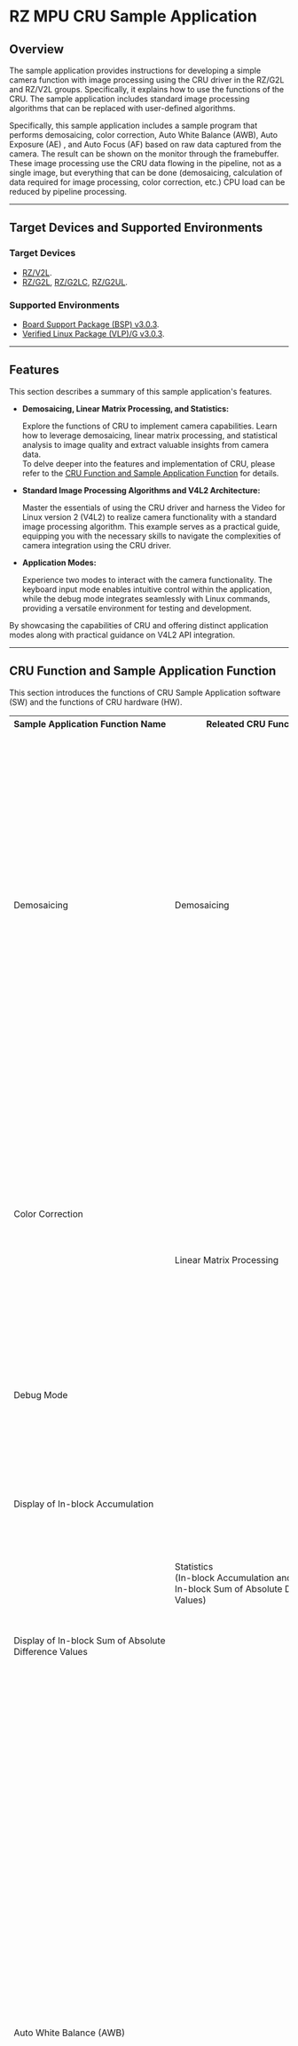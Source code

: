 # RZ MPU CRU Sample Application

## Overview

The sample application provides instructions for developing a simple camera function with image processing using the CRU driver in the RZ/G2L and RZ/V2L groups.
Specifically, it explains how to use the functions of the CRU. The sample application includes standard image processing algorithms that can be replaced with user-defined algorithms.

Specifically, this sample application includes a sample program that performs demosaicing, color correction, Auto White Balance (AWB), Auto Exposure (AE) , and Auto Focus (AF) based on raw data captured from the camera.
The result can be shown on the monitor through the framebuffer.
These image processing use the CRU data flowing in the pipeline, not as a single image, but everything that can be done (demosaicing, calculation of data required for image processing, color correction, etc.) CPU load can be reduced by pipeline processing.
___

## Target Devices and Supported Environments

### Target Devices

* [RZ/V2L](https://www.renesas.com/us/en/products/microcontrollers-microprocessors/rz-mpus/rzv2l-general-purpose-microprocessor-equipped-renesas-original-ai-accelerator-drp-ai-12ghz-dual).
* [RZ/G2L](https://www.renesas.com/eu/en/products/microcontrollers-microprocessors/rz-mpus/rzg2l-general-purpose-microprocessors-dual-core-arm-cortex-a55-12-ghz-cpus-and-single-core-arm-cortex-m33),
[RZ/G2LC](https://www.renesas.com/eu/en/products/microcontrollers-microprocessors/rz-mpus/rzg2lc-general-purpose-mcus-dual-core-arm-cortex-a55-12-ghz-cpus-and-single-core-arm-cortex-m33-200-mhz-cpu),
[RZ/G2UL](https://www.renesas.com/eu/en/products/microcontrollers-microprocessors/rz-mpus/rzg2ul-general-purpose-microprocessors-single-core-arm-cortex-a55-10-ghz-cpu-and-single-core-arm-cortex-m33).

### Supported Environments

* [Board Support Package (BSP) v3.0.3](https://github.com/renesas-rz/meta-renesas/tree/BSP-3.0.3).
* [Verified Linux Package (VLP)/G v3.0.3](https://www.renesas.com/us/en/products/microcontrollers-microprocessors/rz-mpus/rzg-linux-platform/rzg-marketplace/verified-linux-package/rzg-verified-linux-package#overview).

___

## Features

This section describes a summary of this sample application's features.

* <strong>Demosaicing, Linear Matrix Processing, and Statistics:</strong> 

  Explore the functions of CRU to implement camera capabilities. Learn how to leverage demosaicing, linear matrix processing, and statistical analysis to image quality and extract valuable insights from camera data. <br>
  To delve deeper into the features and implementation of CRU, please refer to the [CRU Function and Sample Application Function](#cru-function-and-sample-application-function) for details.

* <strong>Standard Image Processing Algorithms and V4L2 Architecture:</strong> 

  Master the essentials of using the CRU driver and harness the Video for Linux version 2 (V4L2) to realize camera functionality with a standard image processing algorithm. This example serves as a practical guide, equipping you with the necessary skills to navigate the complexities of camera integration using the CRU driver.

* <strong>Application Modes:</strong> 

  Experience two modes to interact with the camera functionality. The keyboard input mode enables intuitive control within the application, while the debug mode integrates seamlessly with Linux commands, providing a versatile environment for testing and development.

By showcasing the capabilities of CRU and offering distinct application modes along with practical guidance on V4L2 API integration.

___

## CRU Function and Sample Application Function

This section introduces the functions of CRU Sample Application software (SW) and the functions of CRU hardware (HW).

<table>
   <tr>
        <th style="white-space:nowrap"><strong>Sample Application Function Name</strong></td>
        <th style="white-space:nowrap"><strong>Releated CRU Function</strong></td>
        <th><strong>Description</strong></td>
  </tr>
  <tr>
        <td>Demosaicing</td>
        <td>Demosaicing</td>
        <td>This function is only valid on input data of the RAW type. Its operation is on the assumption that the RAW data are Bayer data and generates pixel data that are interpolated from the RAW data. The demosaicing function uses a bilinear method. Of the peripheral 3 × 3 pixels at the position to be calculated, 2 or 4 pixels are used for interpolation processing. For details, please refer to the Hardware Manual.</td>
  </tr>
  <tr>
    <td>Color Correction</td>
    <td style="white-space:nowrap" rowspan="2">Linear Matrix Processing</td>
    <td>Linear matrix processing involves a calculation of the matrix of R', G', and B' by using the registers to set the coefficients for R, G, and B after demosaicing. Color correction can be performed with parameters specified by the user. The result set by the user will be reflected on the monitor in real time.</td>
  </tr>
  <tr>
    <td>Debug Mode</td>
    <td>Display the Spectrum (red, orange, yellow, green, blue, indigo, purple) conversion in real time on the monitor.</td>
  </tr>
  <tr>
    <td>Display of In-block Accumulation</td>
    <td rowspan="2">Statistics  <br> (In-block Accumulation and <br>In-block Sum of Absolute Difference Values)</td>
    <td>Display the cumulative addition data of R, G, B in the statistical data brought by the CRU pipeline processing in the form of RGB image on the monitor.</td>
  </tr>
  <tr>
    <td>Display of In-block Sum of Absolute Difference Values</td>
    <td>Display the absolute difference value sum of adjacent pixels in the statistics brought by the CRU pipeline processing as a differential image (grayscale image) on the monitor.</td>
  </tr>
  <tr>
    <td>Auto White Balance (AWB)</td>
    <td rowspan="3"style="white-space:nowrap">Linear Matrix Processing and Statistics</td>
    <td>AWB refers to making the camera have a chromatic adaptation similar to human vision, which can perceive the original color of the object even if the illumination light changes.
The sample application applies the grey world algorithm. Here, the result of the statistical calculation function of the CRU can be used as a parameter to feed back to the linear matrix calculation function of the CRU and perform color correction, thereby realizing AWB. <br>User can select and set the auto white balance (AWB); the set results are displayed on the monitor. <br>User can also select  White Balance (WB) model and set the color temperature (3 types of Auto, Fluorescent, and Tungsten), and the results are displayed on the monitor.</td>
  </tr>
  <tr>
    <td>Auto Exposure (AE) (pseudo)</td>
    <td>AE refers to controlling the lens iris, image sensor gains, and shutter speed based on brightness information to keep the image brightness constant.
The sample application applies a simple luminance detection implementation. The AE function is realized by flexibly applying the average RGB value data in the statistical calculation of the CRU, and the linear matrix processing of the CRU.
In this sample application, this function is a pseudo function. Instead of aperture and shutter speed control, switch to automatic gain adjustment when the lighting environment is dim, and it is implemented by the user by changing the camera control source code as needed. <br> When the user turns on this function, if the brightness is lower than a certain value, the gain adjustment will be made automatically.</td>
  </tr>
  <tr>
    <td>Auto Focus (AF) (pseudo)</td>
    <td>AF refers to a function in which the camera detects changes in the scene and focal length, controls the lens, etc., and focuses automatically.
The sample application applies a detection sharpness implementation. The AF function is to realize AF through the linear matrix processing of the adjacent pixel difference absolute value sum data obtained in the statistical calculation of the CRU.
In this sample application, this function is a pseudo function. We only provide an example of the calculation principle after the statistical data is obtained through the CRU, and the user can modify the code to change the relevant camera and lens parameters to achieve the current AF. <br> When the user turns on this function, the image clarity is calculated through statistical data and fed back to the user in real time.
return a warning when the sharpness result falls below the threshold.</td>
  </tr>
</table>

___

## Build Instructions

### Download the Sample Application Source Code

Please git clone the sample application source code to your local Linux PC or manually download it. <br>
The file list is as follows:

```bash
rz_cru_sample_code
├── patch
│   └── 0001-media-i2c-ov5645-support-SBGGR8-format-instead-of-UY.patch # Coral Camera Driver Patch
└── src
    ├── cru_img_proc.c # Image Processing Library
    ├── cru_img_proc.h #Image Processing Library Headfile
    ├── LICENSE # src File LICENSE Information
    ├── main.c # Sample Application
    └── Makefile # Makefile
```

### Building the Image with Coral Camera Driver Patch

To build the Board Support Package with the Coral Camera driver patch, follow the instructions below. First, refer to the [Yocto Build layer (v3.0.3)](https://github.com/renesas-rz/meta-renesas/tree/BSP-3.0.3) and the RZ/G Verified Linux Package (VLP) Release Note, Section 3.1 (1)-(6) to build the image. <br>
The current implementation utilizes the CMOS sensor from the Coral camera bundled with the RZ/V2L evaluation board kit. Should you choose a different CMOS sensor, please adjust the source code accordingly to suit your production needs.

1. Patch the Coral Camera driver in the kernel source inside Yocto:

   ```bash
   $ cd ~/rzg_vlp_v3.0.3/build/tmp/work-shared/<board>/kernel-source
   $ patch -p1 < /path/to/patch/0001-media-i2c-ov5645-support-SBGGR8-format-instead-of-UY.patch
   ```

2. Rebuild the kernel (Yocto recipe linux-renesas):

    ```bash
    $ MACHINE=<board> bitbake linux-renesas -c compile -f
    ```

3. Rebuild the total image:

    ```bash
    $ MACHINE=<board> bitbake core-image-weston
    ```

Make sure to replace `<board>` with the appropriate board name:

- RZ/G2L Evaluation Board Kit PMIC version: `smarc-rzg2l`
- RZ/G2LC Evaluation Board Kit: `smarc-rzg2lc`
- RZ/G2UL Evaluation Board Kit: `smarc-rzg2ul`
- RZ/V2L Evaluation Board Kit: `smarc-rzv2l`

### Compiling the CRU Sample Application

Follow the steps below to compile the CRU Sample Application after building and installing the Yocto SDK. Note that the SDK build process for the CRU Sample Application is similar to VLP.

1. After building and installing the SDK, source the environment setup script provided by the SDK:

    ```bash
    $ source /path/to/sdk/environment-setup-aarch64-poky-linux
    ```

2. Go to directory _src_ directory and run _make_ command:

    ```bash
    $ cd src
    $ make
    ```

3. Copy the output application file _cru_sample_ inside the src directory to /home/root directory on the target board. If you have an Ethernet connection to your board, you can use scp. Otherwise just manually copy it.

    ```bash
    $ scp cru_sample <username>@<board IP>:/home/root/
    ```

___

## How to use the Application Mode

This section describes how to execute this sample application through the keyboard.

To run the CRU Sample Application, follow the steps below:

1. Open a terminal software on your Development PC that is connected to the serial console of your board.
2. Run the sample application using the commands below:

    ```bash
    $ cd /home/root
    $ ./cru_sample
    ```

3. Please use the keyboard connected to the serial terminal and press the following keys to enable or disable the CRU Sample Application functions: <br>

   **W**: Auto White Balance (AWB) Enable/Disable <br>
   **E**: Auto Exposure (AE) Enable/Disable <br>
   **F**: Auto Focus (AF) Enable/Disable <br>
   **I**: White Balance (WB) Enable/Disable (press number keys after WB ON) <br>
   **R**: Show Statistics RGB data <br>
   **D**: Show Statistics differential image <br>
   **ESC**: Stop the CRU Sample Application <br>

Instructions on how to enable/disable features using keys will be displayed on the terminal. Please refer to your terminal software for the instructions.

___

## How to use the Debug Mode

This section describes how to execute this sample application through Linux commands.

The CRU sample application provides the following functional options:

- **-r/-g/-b**: Linear matrix processing parameters setting of offsets (rof, gof, and bof)
- **--rr/--rg/--rb/--gr/--gg/--gb/--br/--bg/--bb**: Linear matrix processing parameters setting of coefficients
- **--csr/--csg/--csb**: color separation for change AWB results
- **--awb**: AWB on
- **--ae**: AE on
- **--af**: AF on
- **--wb**: `--wb=n`, n: 1.Auto, 2.Fluorescent, and 3.Tungsten
- **--statsrgb**: Display of In-block Accumulation, show stats rgb images (statsrgb)
- **--statsdiff**: Display of In-block Sum of Absolute Difference Values, show stats differential images (statsdiff)
- **--nondisplay**: Do not use CPU for display activities, only use CRU function,
  it is convenient for customers to measure the CPU usage rate of 0 when only using CRU, you can try to use `./cru_sample & top`
- **--crop_x**: The starting x-coordinate of the cropped image (default value 240 for cropping 800x600 from the center)
- **--crop_y**: The starting y-coordinate of the cropped image (default value 180 for cropping 800x600 from the center)
- **--target_width**: The Display image width (default value 800)
- **--target_height**: The Display image height (default value 600)

Please note that the specified color correction function cannot be used with the 3A algorithm at the same time. Other functions such as adjusting display size, color separation, etc. can be used together with Application Mode. For example, you can try `./cru_sample --crop_x=240 --crop_y=180 --target_width=640 --target_height=480` to adjust the display size, and then press the **W** key to turn on the AWB function.

### Color Correction (-r/-g/-b/--rr/--rg/--rb/--gr/--gg/--gb/--br/--bg/--bb)

Linear Matrix Processing can change output color data value based on setting for R, G, and B coefficients and offsets.
Linear Matrix sets the coefficients and offsets in the register for R, G, and B.

* Red:

```bash
  $ ./cru_sample -r=127 -g=0 -b=0 --rr=4095 --rg=0 --rb=0 --gr=0 --gg=0 --gb=0 --br=0 --bg=0 --bb=0
```

* Green:

```bash
  $ ./cru_sample -r=0 -g=127 -b=0 --rr=0 --rg=0 --rb=0 --gr=0 --gg=4095 --gb=0 --br=0 --bg=0 --bb=0
```

* Blue:

```bash
 $ ./cru_sample -r=0 -g=0 -b=127 --rr=0 --rg=0 --rb=0 --gr=0 --gg=0 --gb=0 --br=0 --bg=0 --bb=4095
```

### 3A (AWB, AE, AF) and WB (--awb/--ae/--af/--wb/--csr/--csg/--csb)

The 3A Mode includes demosaicing, linear matrix calculations and statistics. Apply feedback the parameters to linear matrix calculation through algorithm by use the statistical calculation data. The RAW data is converted into an RGB image by demosaicing, and the result of the linear matrix calculation is fed back to the image. Shows the image on the monitor.

* Run the CRU Sample Application without any image processing functions:

```bash
  $ ./cru_sample
```

* Run the CRU Sample Application with AWB is shown below:

```bash
  $ ./cru_sample --awb --frame=50
```

or run the sample application with color separation for change AWB results in your environment:

```bash
  $ ./cru_sample  --awb --csr=1.2 --csg=1.01 --csb=1.17 --frame=50
```

* Run the CRU Sample Application with AE is shown below:

```bash
  $ ./cru_sample --ae --frame=50
```

* Run the CRU Sample Application with AF is shown below:

```bash
  $ ./cru_sample --af --frame=50
```

* Run the CRU Sample Application  with WB (1.Auto, 2.Fluorescent, and 3.Tungsten) is shown below:

```bash
  $ ./cru_sample --wb=1 --frame=50
```

### Display of Statistics Data (--statsrgb/--statsdiff)

The CRU Sample Application provides the visualization of the following two statistical data.

* Display of In-block Accumulation: <br>
Display the cumulative addition data of R, G, B in the statistical data brought by the CRU pipeline processing in the form of RGB image on the monitor. <br>
Run the CRU Sample Application with statistical data RGB image is shown below:

```bash
  $ ./cru_sample --statsrgb
```

* Display of In-block Sum of Absolute Difference Values <br>
Display the absolute value sum of adjacent pixels in the statistics brought by the CRU pipeline processing as a differential image (grayscale image) on the monitor. <br>
Run the CRU Sample Application with differential image is shown below:

```bash
  $ ./cru_sample --statsdiff
```

### CPU usage when only using CRU (--nondisplay)

The CRU (Camera Data Receiving Unit) receives data transmitted from the camera.
The CRU consists of a MIPI CSI-2 block and an Image Processing block.
The Image Processing block has three main functions: Demosaicing, Statistics, and Linear Matrix Processing.
When only using the CRU to process data from the camera, the CPU usage can reach 0.

Run the command to turn off the display (CPU copy) as below:

```bash
   $ ./cru_sample --nondisplay
```

Do not use the CPU for display activities when trying to measure the CPU usage when the CRU function is used. You can use the top command to show a CPU usage rate of 0 when using the CRU.

### How to crop the display size (--crop_x/--crop_y/--target_width/--target_height)

The CRU Sample Application provides commands to adjust the size of the displayed video, including the following four commands:

- **--crop_x**: The starting x-coordinate of the cropped image (default value 240 for cropping 800x600 from the center).
- **--crop_y**: The starting y-coordinate of the cropped image (default value 180 for cropping 800x600 from the center).
- **--target_width**: The Display image width (default value 800).
- **--target_height**: The Display image height (default value 600).

Example of how to change the display size is shown below:

```bash
  $ ./cru_sample --crop_x=240 --crop_y=180 --target_width=800 --target_height=600
```

___

## License

The CRU Sample Application source file **"_src_"** is licensed under the MIT License. It is provided **"AS IS"** with no warranty. See the LICENSE file for more details. <br>
Please check the contents of the license and consider the applicability to the product carefully. <br>
The Coral Camera driver patch file in the **"_patch_"** folder is provided **"AS IS"** with no warranty and follows the same license as the driver. <br>
Please check the contents of the license and consider the applicability to the product carefully. <br>

## Notes

### Device and Sensor Compatibility for Sample Application

Please note that this sample application has been developed and tested on the RZ/G2{L, LC, UL} and RZ/V2L devices. If you plan to use it on other MPU, you may need to make modifications based on the specifications of your target MPU. It is highly recommended to thoroughly evaluate the application after making any modifications.

The current implementation of the sample application utilizes the CMOS sensor from the Coral camera that comes bundled with the RZ/V2L evaluation board kit. However, please be aware that the CMOS camera sensor model (OV5645) mentioned is no longer available. Therefore, it should not be used for mass production purposes.

Please ensure that you select an alternative CMOS sensor that suits your production needs if you intend to use this sample application. In such cases, you will need to adjust the source code accordingly to accommodate the specifications of your chosen sensor.

Lastly, please note that any software support provided with this sample application is solely for evaluation purposes and may not be suitable for production use.
